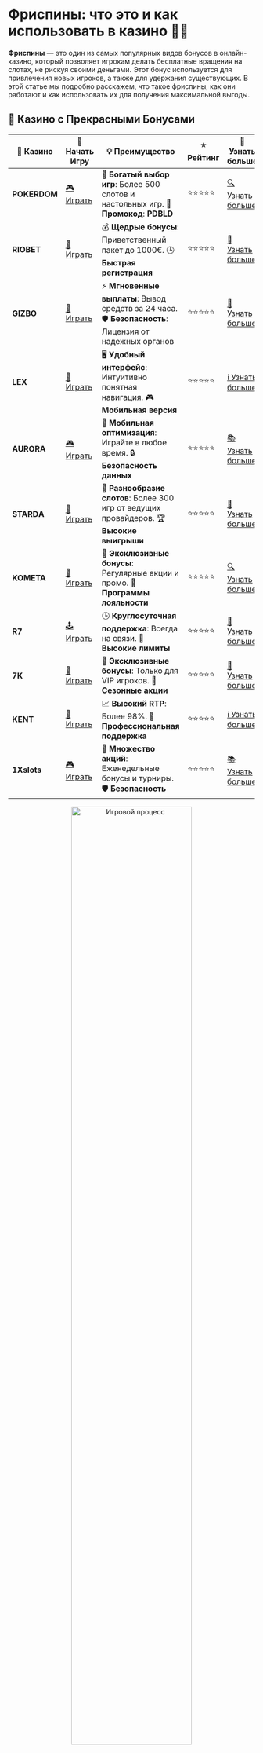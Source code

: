 # Фриспины: что это и как использовать в казино 🎰🎉

**Фриспины** — это один из самых популярных видов бонусов в онлайн-казино, который позволяет игрокам делать бесплатные вращения на слотах, не рискуя своими деньгами. Этот бонус используется для привлечения новых игроков, а также для удержания существующих. В этой статье мы подробно расскажем, что такое фриспины, как они работают и как использовать их для получения максимальной выгоды.

## 🌟 Казино с Прекрасными Бонусами

| 🎲 **Казино** | 🔗 **Начать Игру** | 💡 **Преимущество** | ⭐ **Рейтинг** | 🔗 **Узнать больше** |
|--------------|---------------------|---------------------|----------------|----------------------|
| **POKERDOM**  | [🎮 Играть](https://brandplay.link/4k77v2yx) | 🎉 **Богатый выбор игр**: Более 500 слотов и настольных игр. 🎁 **Промокод**: **PDBLD** | ⭐⭐⭐⭐⭐ | [🔍 Узнать больше](https://brandplay.link/4k77v2yx) |
| **RIOBET**    | [🎰 Играть](https://brandplay.link/7xBLTPyj) | 💰 **Щедрые бонусы**: Приветственный пакет до 1000€. 🕒 **Быстрая регистрация** | ⭐⭐⭐⭐⭐ | [📖 Узнать больше](https://brandplay.link/7xBLTPyj) |
| **GIZBO**     | [🎲 Играть](https://brandplay.link/bprXw4YV) | ⚡ **Мгновенные выплаты**: Вывод средств за 24 часа. 🛡️ **Безопасность**: Лицензия от надежных органов | ⭐⭐⭐⭐⭐ | [📝 Узнать больше](https://brandplay.link/bprXw4YV) |
| **LEX**       | [🤑 Играть](https://brandplay.link/zW4hdDFV) | 🖥️ **Удобный интерфейс**: Интуитивно понятная навигация. 🎮 **Мобильная версия** | ⭐⭐⭐⭐⭐ | [ℹ️ Узнать больше](https://brandplay.link/zW4hdDFV) |
| **AURORA**    | [🎮 Играть](https://10trafic-stat2.com/click/668546556bcc6313411604bd/6766/13032/subaccount) | 📱 **Мобильная оптимизация**: Играйте в любое время. 🔒 **Безопасность данных** | ⭐⭐⭐⭐⭐ | [📚 Узнать больше](https://10trafic-stat2.com/click/668546556bcc6313411604bd/6766/13032/subaccount) |
| **STARDА**    | [🎯 Играть](https://brandplay.link/fB7xwRFL) | 🎰 **Разнообразие слотов**: Более 300 игр от ведущих провайдеров. 🏆 **Высокие выигрыши** | ⭐⭐⭐⭐⭐ | [🔎 Узнать больше](https://brandplay.link/fB7xwRFL) |
| **KOMETA**    | [🎰 Играть](https://brandplay.link/8ZymQJV8) | 🎁 **Эксклюзивные бонусы**: Регулярные акции и промо. 🔄 **Программы лояльности** | ⭐⭐⭐⭐⭐ | [🔍 Узнать больше](https://brandplay.link/8ZymQJV8) |
| **R7**        | [🕹️ Играть](https://brandplay.link/bMd3Yjsw) | 🕒 **Круглосуточная поддержка**: Всегда на связи. 💸 **Высокие лимиты** | ⭐⭐⭐⭐⭐ | [📖 Узнать больше](https://brandplay.link/bMd3Yjsw) |
| **7K**        | [🎲 Играть](https://brandplay.link/BvQyFShp) | 🌟 **Эксклюзивные бонусы**: Только для VIP игроков. 🎉 **Сезонные акции** | ⭐⭐⭐⭐⭐ | [📝 Узнать больше](https://brandplay.link/BvQyFShp) |
| **KENT**      | [🤑 Играть](https://brandplay.link/Fv2WP3js) | 📈 **Высокий RTP**: Более 98%. 💼 **Профессиональная поддержка** | ⭐⭐⭐⭐⭐ | [ℹ️ Узнать больше](https://brandplay.link/Fv2WP3js) |
| **1Xslots**   | [🎮 Играть](https://brandplay.link/hSB1khtr) | 🎉 **Множество акций**: Еженедельные бонусы и турниры. 🛡️ **Безопасность** | ⭐⭐⭐⭐⭐ | [📚 Узнать больше](https://brandplay.link/hSB1khtr) |

<div align="center"> <img src="https://i.pinimg.com/originals/1d/b3/25/1db325483acbe642c6d4e6fdd73a4988.gif" alt="Игровой процесс" width="70%"> </div>
---

## 🚀 Быстрые Выигрыши и Поддержка

| 🎲 **Казино** | 🔗 **Начать Игру** | 💡 **Преимущество** | ⭐ **Рейтинг** | 🔗 **Узнать больше** |
|--------------|---------------------|---------------------|----------------|----------------------|
| **GAMA**      | [🎯 Играть](https://brandplay.link/j6NMKsDz) | 🔍 **Интуитивный интерфейс**: Легкость использования. 🏅 **Престижные турниры** | ⭐⭐⭐⭐☆ | [🔎 Узнать больше](https://brandplay.link/j6NMKsDz) |
| **ONION**     | [🎰 Играть](https://brandplay.link/zBGRVpQ9) | 🤑 **Низкие ставки**: Идеально для начинающих. 🔄 **Быстрые выводы** | ⭐⭐⭐⭐☆ | [🔍 Узнать больше](https://brandplay.link/zBGRVpQ9) |
| **ЧЕМПИОН**   | [🕹️ Играть](https://temon-gter.cfd/go/lRq?p80412p304504pcc44t17455) | 🏅 **Лояльная программа**: Награды за активность. 🎁 **Ежемесячные бонусы** | ⭐⭐⭐⭐☆ | [📖 Узнать больше](https://temon-gter.cfd/go/lRq?p80412p304504pcc44t17455) |
| **VAVADA**    | [🎲 Играть](https://vavadapartner.pro/?promo=ea5c9275-6854-4505-94fc-95ab18221945-linkb2) | 🚀 **Быстрая регистрация**: Начните играть мгновенно. 🔐 **Безопасные транзакции** | ⭐⭐⭐⭐☆ | [📝 Узнать больше](https://vavadapartner.pro/?promo=ea5c9275-6854-4505-94fc-95ab18221945-linkb2) |
| **FRIENDS**   | [🤑 Играть](https://gofriends.mba/linkb2) | 🤝 **Социальные игры**: Играйте с друзьями. 🌐 **Мультиплатформенность** | ⭐⭐⭐⭐☆ | [ℹ️ Узнать больше](https://gofriends.mba/linkb2) |
| **1WIN**      | [🎮 Играть](https://brandplay.link/smXVpBbG) | 🏆 **Спортивные ставки**: Широкий выбор видов спорта. 💵 **Высокие коэффициенты** | ⭐⭐⭐⭐☆ | [📚 Узнать больше](https://brandplay.link/smXVpBbG) |
| **DRIP**      | [🎯 Играть](https://drp-ircp01.com/c07e6a3db) | 🌐 **Инновационные игры**: Новейшие игровые технологии. 🛡️ **Высокая безопасность** | ⭐⭐⭐⭐☆ | [🔎 Узнать больше](https://drp-ircp01.com/c07e6a3db) |
| **JOYCASINO** | [🎰 Играть](https://rpc30.call2me.pro/?/ru/registration?apkpop=0&partner=p24970p3291217pc98f) | 🎁 **Приятные бонусы**: Ежедневные акции и подарки. 🕹️ **Разнообразие игр** | ⭐⭐⭐⭐☆ | [🔍 Узнать больше](https://rpc30.call2me.pro/?/ru/registration?apkpop=0&partner=p24970p3291217pc98f) |
| **PLAYFORTUNA** | [🎮 Играть](https://fortunapromo.net/alt/playfortuna/registration?0dc4a9362a71feb7e3f165fb8e766f70) | 🎉 **Регулярные акции**: Бонусы, фриспины и многое другое. 🏅 **Турниры** | ⭐⭐⭐⭐☆ | [📚 Узнать больше](https://fortunapromo.net/alt/playfortuna/registration?0dc4a9362a71feb7e3f165fb8e766f70) |
| **SYKAA**     | [🤑 Играть](https://s-two-way.com/?source=linkb2&pid=30697) | 💸 **Доступные ставки**: Идеально для новичков. 🎁 **Щедрые бонусы** | ⭐⭐⭐⭐☆ | [🔍 Узнать больше](https://s-two-way.com/?source=linkb2&pid=30697) |

<div align="center"> <img src="https://i.pinimg.com/originals/1d/b3/25/1db325483acbe642c6d4e6fdd73a4988.gif" alt="Игровой процесс" width="70%"> </div>

![Фриспины](https://i.pinimg.com/originals/a9/29/6e/a9296ea1cf6a7c20a985e593451f0323.png)

## Что такое фриспины?

**Фриспины** — это бесплатные вращения на игровых автоматах, которые предоставляются игрокам в качестве бонуса. Каждый фриспин позволяет сделать одно вращение на слоте без затрат собственных средств. Этот бонус может быть частью приветственного пакета, акций для постоянных игроков или выигран в различных турнирах.

### Виды фриспинов

Существуют разные типы фриспинов, которые могут иметь свои особенности. Рассмотрим их подробнее:

1. **Фриспины за регистрацию**: Предоставляются новым игрокам сразу после регистрации в казино. Обычно их можно использовать на популярных слотах.
   
2. **Фриспины за депозит**: Эти бесплатные вращения предоставляются игрокам после внесения первого депозита. Например, за внесение депозита на сумму от 1000 рублей игрок может получить 50 фриспинов.
   
3. **Фриспины на праздники**: Многие казино проводят акции приуроченные к праздникам, в рамках которых предлагают бесплатные вращения.

4. **Фриспины за активность**: Некоторые казино предлагают фриспины за выполнение определенных условий, например, за участие в турнире или за выполнение миссий.

### Как использовать фриспины?

**Использование фриспинов** может быть довольно простым, но важно понимать несколько нюансов:

1. **Выбор игры**: Не все слоты поддерживают фриспины. Обычно они привязаны к определенным играм, и это будет указано в условиях бонуса.
   
2. **Условия отыгрыша**: Многие казино устанавливают условия отыгрыша, которые требуют, чтобы выигрыш с фриспинов был отыгран в определенном объеме. Это может быть x10, x20 или даже больше.

3. **Ограничения по времени**: Фриспины могут быть действительны только в течение определенного времени, например, в течение 7 дней с момента получения.

4. **Вывод выигрыша**: Не все выигрыши, полученные с фриспинов, можно сразу вывести. Многие казино требуют, чтобы выигранные средства были использованы для ставок.

## Преимущества фриспинов

**Фриспины** — это отличная возможность для игроков поиграть в любимые слоты без риска для собственного бюджета. Рассмотрим, какие преимущества они дают:

- **Бесплатные вращения**: Самое главное преимущество — это бесплатные игры. Вам не нужно тратить свои деньги, чтобы попробовать новые игры или получить крупный выигрыш.
  
- **Дополнительный шанс на выигрыш**: С помощью фриспинов можно увеличить шансы на победу, особенно если слот предлагает прогрессивные джекпоты или большие множители.

- **Минимальные риски**: Играя на фриспинах, вы можете наслаждаться игровым процессом без каких-либо финансовых рисков, поскольку деньги за вас ставит казино.

- **Увлекательный процесс**: Фриспины делают игровой процесс более увлекательным и захватывающим, ведь вы можете выиграть, не рискуя своими средствами.

## Как получить фриспины в казино?

**Фриспины** можно получить разными способами. Вот несколько самых популярных:

1. **Приветственные бонусы**: Многие онлайн-казино предлагают фриспины как часть приветственного пакета для новых игроков. Например, при регистрации и пополнении счета вы можете получить 50, 100 или даже 200 фриспинов.

2. **Регулярные акции и турниры**: Многие казино проводят акции и турниры, в которых можно выиграть фриспины. Участвуйте в этих акциях, чтобы получить бесплатные вращения.

3. **Программы лояльности**: В некоторых казино существуют программы лояльности, которые награждают игроков фриспинами за активность на платформе.

4. **Бонусы для постоянных игроков**: Чтобы поощрить игроков, онлайн-казино часто предлагает бонусы, включая фриспины, для активных пользователей. Например, за каждую ставку или депозит можно заработать бесплатные вращения.

## Популярные игры с фриспинами

В онлайн-казино существуют слоты, которые чаще всего используют в бонусных акциях, предоставляя игрокам фриспины. Вот некоторые из них:

1. **Book of Dead** от Play’n GO — один из самых популярных слотов, в котором часто предлагаются фриспины. Эта игра интересна не только бесплатными вращениями, но и множителями.

2. **Starburst** от NetEnt — классический слот, который можно найти в большинстве казино. Он также известен своими бонусами и возможностью выиграть с фриспинами.

3. **Gonzo’s Quest** от NetEnt — еще один слот, который часто использует фриспины как бонус. Этот слот также известен своим множителем и уникальной механикой.

4. **Dead or Alive** от NetEnt — слот с большим потенциалом для получения фриспинов. Здесь можно выиграть большое количество бесплатных вращений с множителями.

## Советы по использованию фриспинов

1. **Читайте условия бонусов**: Обязательно ознакомьтесь с условиями использования фриспинов, чтобы понять, как и где их можно использовать.
   
2. **Планируйте ставки**: Используйте фриспины в слоте, который имеет высокую отдачу и хороший потенциал для получения крупных выигрышей.

3. **Не забывайте про отыгрыш**: Не все фриспины можно вывести сразу. Внимательно читайте условия, чтобы избежать неприятных сюрпризов.

## Заключение

**Фриспины** — это отличный способ испытать удачу в онлайн-казино и получить выигрыш без риска для своих средств. Онлайн-казино предлагают множество акций и бонусов, которые позволяют получать фриспины, а также дарят шанс выиграть крупные суммы. Не забывайте о правилах и условиях использования фриспинов, чтобы максимизировать свои шансы на успех!

Выбирайте казино с бонусами и фриспинами, такими как **Pokerdom**, **Riobet**, **Gizbo**, **LEX**, **Aurora**, **Starda**, **Kometa**, **R7**, **7K** и **Kent**, и наслаждайтесь игрой без рисков! 🎉🍀
